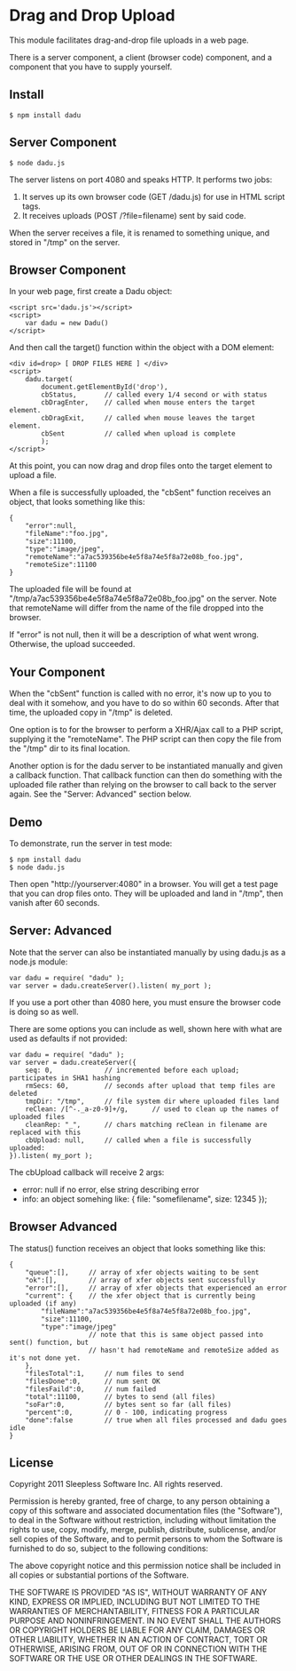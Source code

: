 
# Drag and Drop Upload 

This module facilitates drag-and-drop file uploads in a web page.

There is a server component, a client (browser code) component, and a component
that you have to supply yourself.

## Install

	$ npm install dadu

## Server Component

	$ node dadu.js

The server listens on port 4080 and speaks HTTP.  It performs two jobs:

1. It serves up its own browser code (GET /dadu.js) for use in HTML script tags.
2. It receives uploads (POST /?file=filename) sent by said code.

When the server receives a file, it is renamed to something unique, and stored in
"/tmp" on the server.


## Browser Component

In your web page, first create a Dadu object:

	<script src='dadu.js'></script>
	<script>
		var dadu = new Dadu()
	</script>

And then call the target() function within the object with a DOM element:

	<div id=drop> [ DROP FILES HERE ] </div>
	<script>
		dadu.target(
			document.getElementById('drop'),
			cbStatus,		// called every 1/4 second or with status 
			cbDragEnter,	// called when mouse enters the target element.  
			cbDragExit,		// called when mouse leaves the target element.  
			cbSent			// called when upload is complete 
			);
	</script>

At this point, you can now drag and drop files onto the target element
to upload a file.

When a file is successfully uploaded, 
the "cbSent" function receives an object, that looks something like this:

	{
		"error":null,
		"fileName":"foo.jpg",
		"size":11100,
		"type":"image/jpeg",
		"remoteName":"a7ac539356be4e5f8a74e5f8a72e08b_foo.jpg",
		"remoteSize":11100
	}

The uploaded file will be found at
"/tmp/a7ac539356be4e5f8a74e5f8a72e08b_foo.jpg"
on the server.
Note that remoteName will differ from the name of the file dropped into the browser.

If "error" is not null, then it will be a description of what went wrong.
Otherwise, the upload succeeded.


## Your Component

When the "cbSent" function is called with no error, it's now up to you to deal with
it somehow, and you have to do so within 60 seconds. After that time, the uploaded
copy in "/tmp" is deleted.

One option is to for the browser to perform a XHR/Ajax call to a PHP script,
supplying it the "remoteName".  The PHP script can then copy the file from the
"/tmp" dir to its final location.

Another option is for the dadu server to be instantiated manually and given a callback
function.  That callback function can then do something with the uploaded file rather
than relying on the browser to call back to the server again.
See the "Server: Advanced" section below.



## Demo

To demonstrate, run the server in test mode:

	$ npm install dadu
	$ node dadu.js

Then open "http://yourserver:4080" in a browser.
You will get a test page that you can drop files onto.
They will be uploaded and land in "/tmp", then vanish after 60 seconds.


## Server: Advanced

Note that the server can also be instantiated manually by using dadu.js as a
node.js module:

	var dadu = require( "dadu" );
	var server = dadu.createServer().listen( my_port );

If you use a port other than 4080 here, you must ensure the browser code is doing so
as well.

There are some options you can include as well, shown here with what are used
as defaults if not provided:

	var dadu = require( "dadu" );
	var server = dadu.createServer({
		seq: 0,				// incremented before each upload; participates in SHA1 hashing
		rmSecs: 60,			// seconds after upload that temp files are deleted
		tmpDir: "/tmp",		// file system dir where uploaded files land
		reClean: /[^-._a-z0-9]+/g,		// used to clean up the names of uploaded files
		cleanRep: "_",		// chars matching reClean in filename are replaced with this
		cbUpload: null,		// called when a file is successfully uploaded:
	}).listen( my_port );


The cbUpload callback will receive 2 args:

- error: null if no error, else string describing error
- info: an object somehing like: { file: "somefilename", size: 12345 });


## Browser Advanced

The status() function receives an object that looks something like this:

	{
		"queue":[],		// array of xfer objects waiting to be sent
		"ok":[],		// array of xfer objects sent successfully
		"error":[],		// array of xfer objects that experienced an error
		"current": {	// the xfer object that is currently being uploaded (if any)
			"fileName":"a7ac539356be4e5f8a74e5f8a72e08b_foo.jpg",
			"size":11100,
			"type":"image/jpeg"
						// note that this is same object passed into sent() function, but
						// hasn't had remoteName and remoteSize added as it's not done yet.
		},
		"filesTotal":1,		// num files to send
		"filesDone":0,		// num sent OK
		"filesFaild":0,		// num failed
		"total":11100,		// bytes to send (all files)
		"soFar":0,			// bytes sent so far (all files)
		"percent":0,		// 0 - 100, indicating progress
		"done":false		// true when all files processed and dadu goes idle
	}




## License

Copyright 2011 Sleepless Software Inc. All rights reserved.

Permission is hereby granted, free of charge, to any person obtaining a copy
of this software and associated documentation files (the "Software"), to
deal in the Software without restriction, including without limitation the
rights to use, copy, modify, merge, publish, distribute, sublicense, and/or
sell copies of the Software, and to permit persons to whom the Software is
furnished to do so, subject to the following conditions:

The above copyright notice and this permission notice shall be included in
all copies or substantial portions of the Software.

THE SOFTWARE IS PROVIDED "AS IS", WITHOUT WARRANTY OF ANY KIND, EXPRESS OR
IMPLIED, INCLUDING BUT NOT LIMITED TO THE WARRANTIES OF MERCHANTABILITY,
FITNESS FOR A PARTICULAR PURPOSE AND NONINFRINGEMENT. IN NO EVENT SHALL THE
AUTHORS OR COPYRIGHT HOLDERS BE LIABLE FOR ANY CLAIM, DAMAGES OR OTHER
LIABILITY, WHETHER IN AN ACTION OF CONTRACT, TORT OR OTHERWISE, ARISING
FROM, OUT OF OR IN CONNECTION WITH THE SOFTWARE OR THE USE OR OTHER DEALINGS
IN THE SOFTWARE. 


